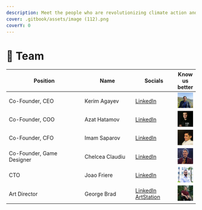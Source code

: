 ```yaml
---
description: Meet the people who are revolutionizing climate action and blockchain gaming.
cover: .gitbook/assets/image (112).png
coverY: 0
---
```


# 👥 Team

<table><thead><tr><th width="266">Position</th><th width="159">Name</th><th width="118">Socials</th><th>Know us better</th></tr></thead><tbody><tr><td>Co-Founder, CEO</td><td>Kerim Agayev</td><td><a href="https://ro.linkedin.com/in/kerimberdi-agayev">LinkedIn</a></td><td><img src=".gitbook/assets/image (36).png" alt="" data-size="original"></td></tr><tr><td>Co-Founder, COO</td><td>Azat Hatamov</td><td><a href="https://www.linkedin.com/in/azat-hatamow-6b204a245/">LinkedIn</a></td><td><img src=".gitbook/assets/image (39).png" alt="" data-size="original"></td></tr><tr><td>Co-Founder, CFO</td><td>Imam Saparov</td><td><a href="https://www.linkedin.com/in/imam-saparov-812b6a244/">LinkedIn</a></td><td><img src=".gitbook/assets/image (40).png" alt="" data-size="original"></td></tr><tr><td>Co-Founder, Game Designer</td><td>Chelcea Claudiu</td><td><a href="https://ro.linkedin.com/in/claudiuchelcea011">LinkedIn</a></td><td><img src=".gitbook/assets/image (45).png" alt="" data-size="original"></td></tr><tr><td>CTO</td><td>Joao Friere</td><td><a href="https://www.linkedin.com/in/joaovwfreire/">LinkedIn</a></td><td><img src=".gitbook/assets/image (43).png" alt="" data-size="original"></td></tr><tr><td>Art Director</td><td>George Brad</td><td><a href="https://www.linkedin.com/in/brad-george-catalin-16999211b/">LinkedIn</a> <a href="https://www.artstation.com/georgecata93">ArtStation</a></td><td><img src=".gitbook/assets/image (48).png" alt="" data-size="original"></td></tr></tbody></table>
